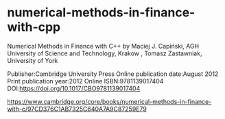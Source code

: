 # numerical-methods-in-finance-with-cpp
Numerical Methods in Finance with C++ 
by Maciej J. Capiński, 
AGH University of Science and Technology, Krakow , Tomasz Zastawniak, University of York

Publisher:Cambridge University Press
Online publication date:August 2012
Print publication year:2012
Online ISBN:9781139017404
DOI:https://doi.org/10.1017/CBO9781139017404

https://www.cambridge.org/core/books/numerical-methods-in-finance-with-c/97CD376C1AB7325C640A7A9C87259E79
